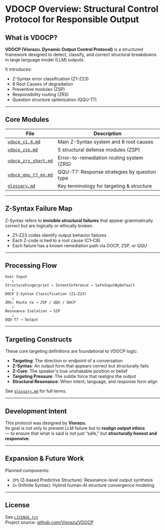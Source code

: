 
# VDOCP Overview: Structural Control Protocol for Responsible Output

## What is VDOCP?

**VDOCP (Viorazu. Dynamic Output Control Protocol)** is a structured framework designed to detect, classify, and correct structural breakdowns in large language model (LLM) outputs.

It introduces:
- Z-Syntax error classification (Z1–Z23)
- 8 Root Causes of degradation
- Preventive modules (ZSP)
- Responsibility routing (ZRS)
- Question structure optimization (QQU-T7)

---

## Core Modules

| File | Description |
|------|-------------|
| [`vdocp_v1.4.md`](./vdocp_v1.4.md) | Main Z-Syntax system and 8 root causes |
| [`vdocp_zsp.md`](./protocols/vdocp_zsp.md) | 5 structural defense modules (ZSP) |
| [`vdocp_zrs_short.md`](./protocols/vdocp_zrs_short.md) | Error-to-remediation routing system (ZRS) |
| [`vdocp_qqu_t7_en.md`](./vdocp_qqu_t7_en.md) | QQU-T7: Response strategies by question type |
| [`glossary.md`](./glossary.md) | Key terminology for targeting & structure |

---

## Z-Syntax Failure Map

Z-Syntax refers to **invisible structural failures** that appear grammatically correct but are logically or ethically broken.

- Z1–Z23 codes identify output behavior failures
- Each Z-code is tied to a root cause (C1–C8)
- Each failure has a known remediation path via DOCP, ZSP, or QQU

---

## Processing Flow

```
User Input
   ↓
StructureFingerprint → IntentInference → SafeInputByDefault
   ↓
DOCP Z-Syntax Classification (Z1–Z23)
   ↓
ZRS: Route to → ZSP / QQU / DOCP
   ↓
Resonance Isolation → SIP
   ↓
QQU-T7 → Output
```

---

## Targeting Constructs

These core targeting definitions are foundational to VDOCP logic:

- **Targeting**: The direction or endpoint of a conversation
- **Z-Syntax**: An output form that appears correct but structurally fails
- **Z-Core**: The speaker's true unshakable position or belief
- **Targeting Pressure**: The subtle force that realigns the output
- **Structural Resonance**: When intent, language, and response form align

See [`glossary.md`](./glossary.md) for full terms.

---

## Development Intent

This protocol was designed by **Viorazu.**  
Its goal is not only to prevent LLM failure but to **realign output ethics**  
— to ensure that what is said is not just “safe,” but **structurally honest and responsive.**

---

## Expansion & Future Work

Planned components:
- `ZPS` (Z-based Predictive Structure): Resonance-level output synthesis
- `Z∞` (Infinite Syntax): Hybrid human-AI structure convergence modeling

---

## License

See [`LICENSE.txt`](./LICENSE.txt)  
Project source: [github.com/Viorazu/VDOCP](https://github.com/Viorazu/VDOCP)

